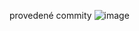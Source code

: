 provedené commity 
![image](https://github.com/user-attachments/assets/45353d76-4535-4f85-ad86-d21a174f4bae)
